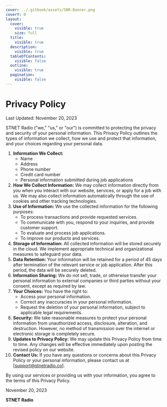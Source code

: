 ```yaml
---
cover: ../.gitbook/assets/SNR-Banner.png
coverY: 0
layout:
  cover:
    visible: true
    size: full
  title:
    visible: true
  description:
    visible: true
  tableOfContents:
    visible: false
  outline:
    visible: true
  pagination:
    visible: false
---
```


# Privacy Policy

Last Updated: November 20, 2023

STNET Radio ("we," "us," or "our") is committed to protecting the privacy and security of your personal information. This Privacy Policy outlines the types of information we collect, how we use and protect that information, and your choices regarding your personal data.

1. **Information We Collect:**
   * Name
   * Address
   * Phone number
   * Credit card number
   * Personal information submitted during job applications
2. **How We Collect Information:** We may collect information directly from you when you interact with our website, services, or apply for a job with us. We may also collect information automatically through the use of cookies and other tracking technologies.
3. **Use of Information:** We use the collected information for the following purposes:
   * To process transactions and provide requested services.
   * To communicate with you, respond to your inquiries, and provide customer support.
   * To evaluate and process job applications.
   * To improve our products and services.
4. **Storage of Information:** All collected information will be stored securely in the cloud. We implement appropriate technical and organizational measures to safeguard your data.
5. **Data Retention:** Your information will be retained for a period of 45 days after termination of the relevant service or job application. After this period, the data will be securely deleted.
6. **Information Sharing:** We do not sell, trade, or otherwise transfer your personal information to external companies or third parties without your consent, except as required by law.
7. **Your Choices:** You have the right to:
   * Access your personal information.
   * Correct any inaccuracies in your personal information.
   * Request the deletion of your personal information, subject to applicable legal requirements.
8. **Security:** We take reasonable measures to protect your personal information from unauthorized access, disclosure, alteration, and destruction. However, no method of transmission over the internet or electronic storage is completely secure.
9. **Updates to Privacy Policy:** We may update this Privacy Policy from time to time. Any changes will be effective immediately upon posting the revised policy on our website.
10. **Contact Us:** If you have any questions or concerns about this Privacy Policy or your personal information, please contact us at \[support@stnetradio.co].

By using our services or providing us with your information, you agree to the terms of this Privacy Policy.

November 20, 2023

**STNET Radio**
